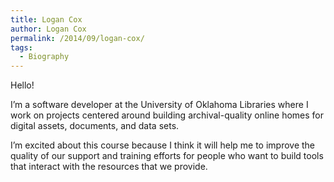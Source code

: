 ```yaml
---
title: Logan Cox
author: Logan Cox
permalink: /2014/09/logan-cox/
tags:
  - Biography
---
```

Hello!

I&#8217;m a software developer at the University of Oklahoma Libraries where I work on projects centered around building archival-quality online homes for digital assets, documents, and data sets.

I&#8217;m excited about this course because I think it will help me to improve the quality of our support and training efforts for people who want to build tools that interact with the resources that we provide.

&nbsp;

&nbsp;

&nbsp;

&nbsp;

&nbsp;

&nbsp;
